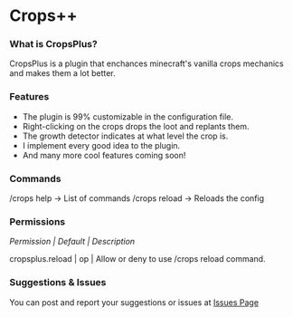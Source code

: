 # Crops++
### What is CropsPlus?
CropsPlus is a plugin that enchances minecraft's vanilla crops mechanics and makes them a lot better.

### Features
- The plugin is 99% customizable in the configuration file.
- Right-clicking on the crops drops the loot and replants them.
- The growth detector indicates at what level the crop is.
- I implement every good idea to the plugin.
- And many more cool features coming soon!

### Commands
/crops help -> List of commands
/crops reload -> Reloads the config

### Permissions
*Permission | Default | Description*

cropsplus.reload | op | Allow or deny to use /crops reload command.

### Suggestions & Issues
You can post and report your suggestions or issues at [Issues Page](https://github.com/Binekrasik/CropsPlus/issues)
